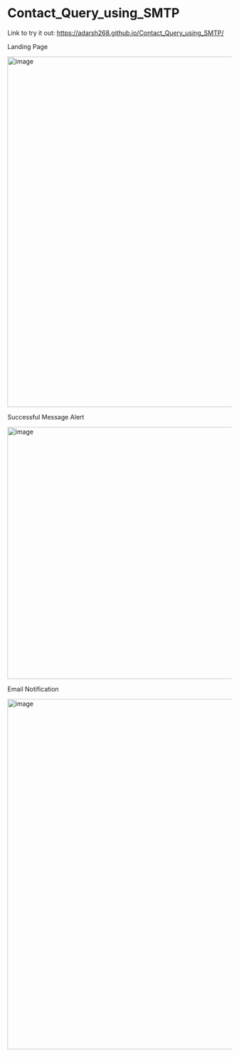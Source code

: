 # Contact_Query_using_SMTP

Link to try it out:  https://adarsh268.github.io/Contact_Query_using_SMTP/

Landing Page

<img width="787" alt="image" src="https://github.com/adarsh268/Contact_Query_using_SMTP/assets/109815491/6dfe8cb5-675a-4abf-a774-1a42477e52e1">

Successful Message Alert

<img width="566" alt="image" src="https://github.com/adarsh268/Contact_Query_using_SMTP/assets/109815491/95aa4fe8-36f2-4b6e-ab3a-94561ff07fb2">

Email Notification

<img width="787" alt="image" src="https://github.com/adarsh268/Contact_Query_using_SMTP/assets/109815491/f60e10ae-a7fa-4773-86b9-dfed5f86039e">
